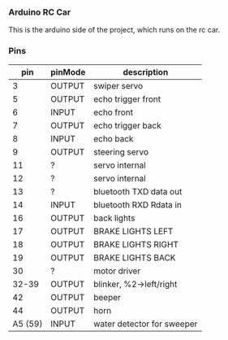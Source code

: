 ### Arduino RC Car
This is the arduino side of the project, which runs on the rc car.

### Pins

| pin     | pinMode | description                |
|---------|---------|----------------------------|
| 3       | OUTPUT  | swiper servo               |
| 5       | OUTPUT  | echo trigger front         |
| 6       | INPUT   | echo front                 |
| 7       | OUTPUT  | echo trigger back          |
| 8       | INPUT   | echo back                  |
| 9       | OUTPUT  | steering servo             |
| 11      | ?       | servo internal             |
| 12      | ?       | servo internal             |
| 13      | ?       | bluetooth TXD data out     |
| 14      | INPUT   | bluetooth RXD Rdata in     |
| 16      | OUTPUT  | back lights                |
| 17      | OUTPUT  | BRAKE LIGHTS LEFT          |
| 18      | OUTPUT  | BRAKE LIGHTS RIGHT         |
| 19      | OUTPUT  | BRAKE LIGHTS BACK          |
| 30      | ?       | motor driver               |
| 32-39   | OUTPUT  | blinker, %2->left/right    |
| 42      | OUTPUT  | beeper                     |
| 44      | OUTPUT  | horn                       |
| A5 (59) | INPUT   | water detector for sweeper |
